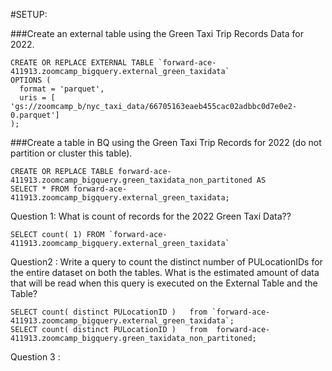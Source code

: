 
#SETUP:

###Create an external table using the Green Taxi Trip Records Data for 2022.

    CREATE OR REPLACE EXTERNAL TABLE `forward-ace-411913.zoomcamp_bigquery.external_green_taxidata`
    OPTIONS (
      format = 'parquet',
      uris = [ 'gs://zoomcamp_b/nyc_taxi_data/66705163eaeb455cac02adbbc0d7e0e2-0.parquet']
    );

###Create a table in BQ using the Green Taxi Trip Records for 2022 (do not partition or cluster this table).

    CREATE OR REPLACE TABLE forward-ace-411913.zoomcamp_bigquery.green_taxidata_non_partitoned AS
    SELECT * FROM forward-ace-411913.zoomcamp_bigquery.external_green_taxidata;


Question 1: What is count of records for the 2022 Green Taxi Data??

    SELECT count( 1) FROM `forward-ace-411913.zoomcamp_bigquery.external_green_taxidata` 


Question2 : Write a query to count the distinct number of PULocationIDs for the entire dataset on both the tables.
What is the estimated amount of data that will be read when this query is executed on the External Table and the Table?
    
    SELECT count( distinct PULocationID )   from `forward-ace-411913.zoomcamp_bigquery.external_green_taxidata`;
    SELECT count( distinct PULocationID )   from  forward-ace-411913.zoomcamp_bigquery.green_taxidata_non_partitoned;


Question 3 :
